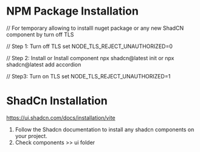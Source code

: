 # NPM Package Installation

// For temporary allowing to installl nuget package or any new ShadCN component by turn off TLS

// Step 1: Turn off TLS
set NODE_TLS_REJECT_UNAUTHORIZED=0

// Step 2: Install or Install component
npx shadcn@latest init
or
npx shadcn@latest add accordion

// Step3: Turn on TLS
set NODE_TLS_REJECT_UNAUTHORIZED=1

# ShadCn Installation

https://ui.shadcn.com/docs/installation/vite

1. Follow the Shadcn documentation to install any shadcn components on your project.
2. Check components >> ui folder
